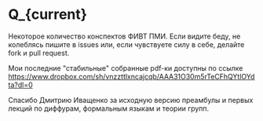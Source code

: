 Q\_{current}
===========

Некоторое количество конспектов ФИВТ ПМИ. Если видите беду, не колеблясь пишите в issues 
или, если чувствуете силу в себе, делайте fork и pull request.

Мои последние "стабильные" собранные pdf-ки доступны по ссылке
https://www.dropbox.com/sh/vnzzttlxncajcqb/AAA31O30m5rTeCFhQYtlOYdta?dl=0

Спасибо Дмитрию Иващенко за исходную версию преамбулы и первых лекций по диффурам, формальным языкам и теории групп.

